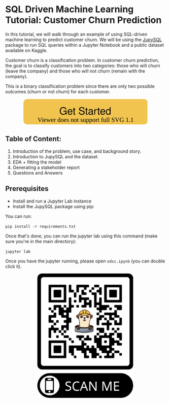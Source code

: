 # SQL Driven Machine Learning Tutorial: Customer Churn Prediction
In this tutorial, we will walk through an example of using SQL-driven machine learning to predict customer churn. We will be using the [JupySQL](https://github.com/ploomber/jupysql) package to run SQL queries within a Jupyter Notebook and a public dataset available on Kaggle.

Customer churn is a classification problem. In customer churn prediction, the goal is to classify customers into two categories: 
those who will churn (leave the company) and those who will not churn (remain with the company). 

This is a binary classification problem since there are only two possible outcomes (churn or not churn) for each customer.

<p align="center">
  <a href="https://binder.ploomber.io/v2/gh/idomic/ploomber_odsc_east_2023/main?urlpath=lab/tree/odsc.ipynb"> <img src="_static/get-started.svg" alt="Get Started"> </a>
</p>

## Table of Content:
1. Introduction of the problem, use case, and background story. 
2. Introduction to JupySQL and the dataset.
3. EDA + fitting the model 
4. Generating a stakeholder report
5. Questions and Answers

## Prerequisites
- Install and run a Jupyter Lab instance
- Install the JupySQL package using pip:

You can run:

`pip install -r requirements.txt`

Once that's done, you can run the jupyter lab using this command (make sure you're in the main directory):

`jupyter lab`

Once you have the jupyter running, please open `odsc.ipynb` (you can double click it).
<p align="center" style="margin-left: auto; margin-right: auto;">
    <img src="_static/QR.png" alt="JupySQL QR Code" style="max-width: 60% !important;">
</p>